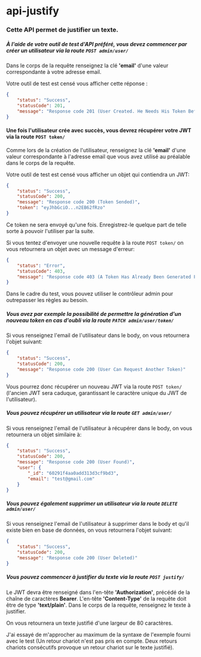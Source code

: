 # api-justify

### Cette API permet de justifier un texte.

##### À l'aide de votre outil de test d'API préféré, vous devez commencer par créer un utilisateur via la route `POST admin/user/`

Dans le corps de la requête renseignez la clé **'email'** d'une valeur correspondante à votre adresse email.

Votre outil de test est censé vous afficher cette réponse :
```json
{
    "status": "Success",
    "statusCode": 201,
    "message": "Response code 201 (User Created. He Needs His Token Before Use The Justify Route)"
}
```

#### Une fois l'utilisateur crée avec succès, vous devrez récupérer votre JWT via la route `POST token/`

Comme lors de la création de l'utilisateur, renseignez la clé **'email'** d'une valeur correspondante à l'adresse email que vous avez utilisé au préalable dans le corps de la requête.

Votre outil de test est censé vous afficher un objet qui contiendra un JWT:
```json
{
    "status": "Success",
    "statusCode": 200,
    "message": "Response code 200 (Token Sended)",
    "token": "eyJhbGciO...n2EB62fRzo"
}
```

Ce token ne sera envoyé qu'une fois. Enregistrez-le quelque part de telle sorte à pouvoir l'utiliser par la suite.

Si vous tentez d'envoyer une nouvelle requête à la route `POST token/` on vous retournera un objet avec un message d'erreur:
```json
{
    "status": "Error",
    "statusCode": 403,
    "message": "Response code 403 (A Token Has Already Been Generated For This User. Contact The Administrator To Generate A New Token)"
}
```

Dans le cadre du test, vous pouvez utiliser le contrôleur admin pour outrepasser les règles au besoin.

##### Vous avez par exemple la possibilité de permettre la génération d'un nouveau token en cas d'oubli via la route `PATCH admin/user/token/`

Si vous renseignez l'email de l'utilisateur dans le body, on vous retournera l'objet suivant:

```json
{
    "status": "Success",
    "statusCode": 200,
    "message": "Response code 200 (User Can Request Another Token)"
}
```

Vous pourrez donc récupérer un nouveau JWT via la route `POST token/` (l'ancien JWT sera caduque, garantissant le caractère unique du JWT de l'utilisateur).

##### Vous pouvez récupérer un utilisateur via la route `GET admin/user/`

Si vous renseignez l'email de l'utilisateur à récupérer dans le body, on vous retournera un objet similaire à:

```json
{
    "status": "Success",
    "statusCode": 200,
    "message": "Response code 200 (User Found)",
    "user": {
        "_id": "60291f4aa0add313d3cf9bd3",
        "email": "test@gmail.com"
    }
}
```

##### Vous pouvez également supprimer un utilisateur via la route `DELETE admin/user/`

Si vous renseignez l'email de l'utilisateur à supprimer dans le body et qu'il existe bien en base de données, on vous retournera l'objet suivant:

```json
{
    "status": "Success",
    "statusCode": 200,
    "message": "Response code 200 (User Deleted)"
}
```

##### Vous pouvez commencer à justifier du texte via la route `POST justify/`

Le JWT devra être renseigné dans l'en-tête **'Authorization'**, précédé de la chaîne de caractères **Bearer**.
L'en-tête **'Content-Type'** de la requête doit être de type **'text/plain'**.
Dans le corps de la requête, renseignez le texte à justifier.

On vous retournera un texte justifié d'une largeur de 80 caractères.

J'ai essayé de m'approcher au maximum de la syntaxe de l'exemple fourni avec le test (Un retour chariot n'est pas pris en compte. Deux retours chariots consécutifs provoque un retour chariot sur le texte justifié).